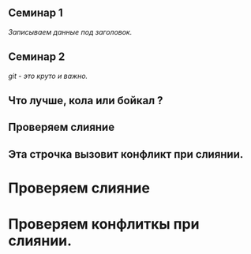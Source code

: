 ## Семинар 1
*Записываем данные под заголовок.*
## Семинар 2
*git - это круто и важно.*
## Что лучше, кола или бойкал ?



## Проверяем слияние
## Эта строчка вызовит конфликт при слиянии.
# Проверяем слияние
# Проверяем конфлиткы при слиянии.
